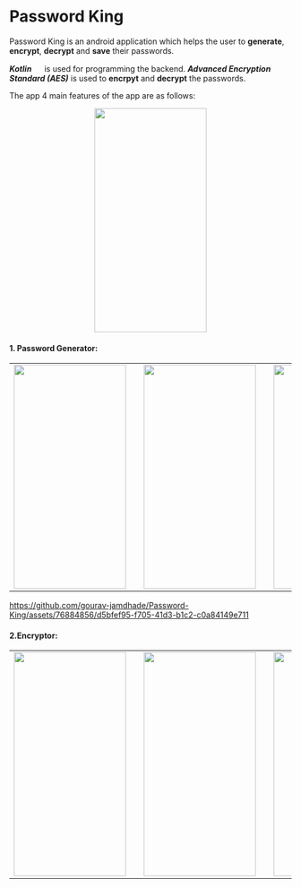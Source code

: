 # Password King

Password King is an android application which helps the user to **generate**, **encrypt**, **decrypt** and **save** their passwords. 

_**Kotlin**_  <img src= "https://github.com/gourav-jamdhade/Password-King/assets/76884856/c9701bf7-77f4-405a-861a-f68981bfebd0" width="15" height="15" />  is used for programming the backend. **_Advanced Encryption Standard (AES)_** is used to **encrpyt** and **decrypt** the passwords.

The app 4 main features of the app are as follows:

<div align="center">
	<img src =  "https://github.com/gourav-jamdhade/Password-King/assets/76884856/fa2b4bce-c5a5-47b6-86da-84df934ad946" width="200" height="400" class="center"/>
</div>



<h4>1. Password Generator:</h4>


<table align="center" border="0">
  <tr>
    <td><img src="https://github.com/gourav-jamdhade/Password-King/assets/76884856/a2eec4da-e4b2-4cf9-bf02-f7dfbfe39a47" width="200" height="400"/></td>
    <td style="width: 10px;"></td>
    <td><img src="https://github.com/gourav-jamdhade/Password-King/assets/76884856/71a8c876-ee65-4857-a9bc-3638e48ae1d9" width="200" height="400"/></td>
    <td style="width: 10px;"></td>
    <td><img src="https://github.com/gourav-jamdhade/Password-King/assets/76884856/9daccad6-ff02-4982-a1c4-5781e827448d" width="200" height="400"/></td>
    <td style="width: 10px;"></td>
    <td><img src="https://github.com/gourav-jamdhade/Password-King/assets/76884856/004508e4-1105-4ae1-8f08-c0b73c115eee" width="200" height="400"/></td>
  </tr>
</table>


https://github.com/gourav-jamdhade/Password-King/assets/76884856/d5bfef95-f705-41d3-b1c2-c0a84149e711





<h4>2.Encryptor:</h4>


<table align="center" border="0">
  <tr>
    <td><img src="https://github.com/gourav-jamdhade/Password-King/assets/76884856/926d3df2-fc11-4040-bd3a-a89e143fc812" width="200" height="400"/></td>
    <td style="width: 10px;"></td>
    <td><img src="https://github.com/gourav-jamdhade/Password-King/assets/76884856/2dcbac5f-23e9-489b-9071-e37b490bcd50" width="200" height="400"/></td>
    <td style="width: 10px;"></td>
    <td><img src="https://github.com/gourav-jamdhade/Password-King/assets/76884856/a42a56fb-4603-4440-92ce-dcda1db4c983" width="200" height="400"/></td>
    <td style="width: 10px;"></td>
    <td><img src="https://github.com/gourav-jamdhade/Password-King/assets/76884856/0ecad60c-fc2d-4154-a132-a46b2c69d036" width="200" height="400"/></td>
  </tr>
</table>










